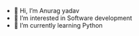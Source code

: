 - 👋 Hi, I’m Anurag yadav
- 👀 I’m interested in Software development 
- 🌱 I’m currently learning Python


